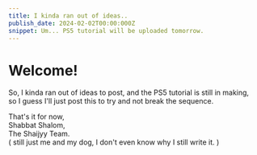 ```yaml
---
title: I kinda ran out of ideas..
publish_date: 2024-02-02T00:00:000Z
snippet: Um... PS5 tutorial will be uploaded tomorrow.
---
```


# Welcome!  
So, I kinda ran out of ideas to post, and the PS5 tutorial is still in making,  
so I guess I'll just post this to try and not break the sequence.  

That's it for now,  
Shabbat Shalom,  
The Shaijyy Team.  
( still just me and my dog, I don't even know why I still write it. )

